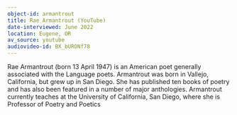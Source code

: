 ```yaml
---
object-id: armantrout
title: Rae Armantrout (YouTube)
date-interviewed: June 2022
location: Eugene, OR
av_source: youtube
audiovideo-id: BX_bURONf78
---
```


 Rae Armantrout (born 13 April 1947) is an American poet generally associated with the Language poets. Armantrout was born in Vallejo, California, but grew up in San Diego. She has published ten books of poetry and has also been featured in a number of major anthologies. Armantrout currently teaches at the University of California, San Diego, where she is Professor of Poetry and Poetics
